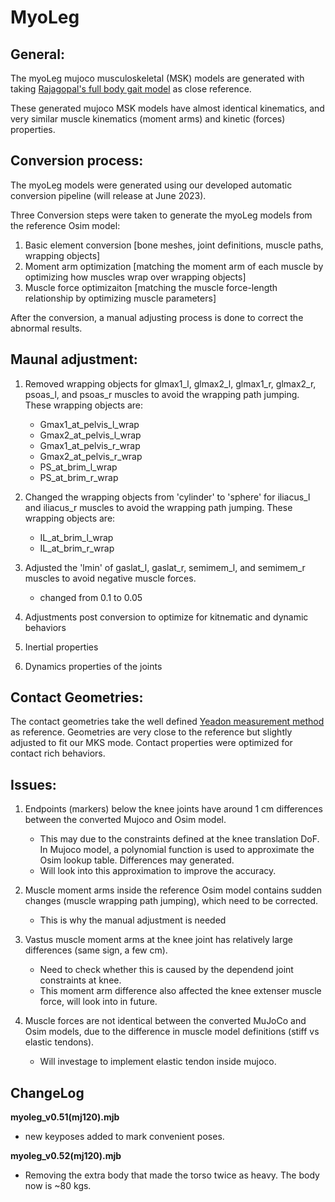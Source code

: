 # MyoLeg

## General:

The myoLeg mujoco musculoskeletal (MSK) models are generated with taking [Rajagopal's full body gait model](https://github.com/opensim-org/opensim-models/tree/master/Models/RajagopalModel) as close
reference.

These generated mujoco MSK models have almost identical kinematics, and very similar muscle kinematics (moment arms) and kinetic (forces) properties.


## Conversion process:

The myoLeg models were generated using our developed automatic conversion pipeline (will release at June 2023).

Three Conversion steps were taken to generate the myoLeg models from the reference Osim model:

1. Basic element conversion [bone meshes, joint definitions, muscle paths, wrapping objects]
2. Moment arm optimization [matching the moment arm of each muscle by optimizing how muscles wrap over wrapping objects]
3. Muscle force optimizaiton [matching the muscle force-length relationship by optimizing muscle parameters]

After the conversion, a manual adjusting process is done to correct the abnormal results.

## Maunal adjustment:

1. Removed wrapping objects for glmax1_l, glmax2_l, glmax1_r, glmax2_r, psoas_l, and psoas_r muscles to avoid the wrapping path jumping. These wrapping objects are:
	- Gmax1_at_pelvis_l_wrap
	- Gmax2_at_pelvis_l_wrap
	- Gmax1_at_pelvis_r_wrap
	- Gmax2_at_pelvis_r_wrap
	- PS_at_brim_l_wrap
	- PS_at_brim_r_wrap

2. Changed the wrapping objects from 'cylinder' to 'sphere' for iliacus_l and iliacus_r muscles to avoid the wrapping path jumping. These wrapping objects are:
	- IL_at_brim_l_wrap
	- IL_at_brim_r_wrap

3. Adjusted the 'lmin' of gaslat_l, gaslat_r, semimem_l, and semimem_r muscles to avoid negative muscle forces.
	- changed from 0.1 to 0.05

4. Adjustments post conversion to optimize for kitnematic and dynamic behaviors
5. Inertial properties
6. Dynamics properties of the joints


## Contact Geometries:

The contact geometries take the well defined [Yeadon measurement method](https://yeadon.readthedocs.io/en/latest/measurements.html#measurements) as reference. Geometries are very close to the reference but slightly adjusted to fit our MKS mode. Contact properties were optimized for contact rich behaviors.


## Issues:

1. Endpoints (markers) below the knee joints have around 1 cm differences between the converted Mujoco and Osim model.
	- This may due to the constraints defined at the knee translation DoF. In Mujoco model, a polynomial function is used to approximate the Osim lookup table. Differences may generated.
	- Will look into this approximation to improve the accuracy.

2. Muscle moment arms inside the reference Osim model contains sudden changes (muscle wrapping path jumping), which need to be corrected.
	- This is why the manual adjustment is needed

3. Vastus muscle moment arms at the knee joint has relatively large differences (same sign, a few cm).
	- Need to check whether this is caused by the dependend joint constraints at knee.
	- This moment arm difference also affected the knee extenser muscle force, will look into in future.

4. Muscle forces are not identical between the converted MuJoCo and Osim models, due to the difference in muscle model definitions (stiff vs elastic tendons).
	- Will investage to implement elastic tendon inside mujoco.

## ChangeLog

**myoleg_v0.51(mj120).mjb**
- new keyposes added to mark convenient poses.

**myoleg_v0.52(mj120).mjb**
- Removing the extra body that made the torso twice as heavy. The body now is ~80 kgs.
